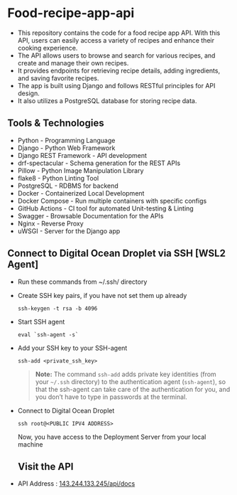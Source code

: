 # Food-recipe-app-api
* This repository contains the code for a food recipe app API. With this API, users can easily access a variety of recipes and enhance their cooking experience.
* The API allows users to browse and search for various recipes, and create and manage their own recipes.
* It provides endpoints for retrieving recipe details, adding ingredients, and saving favorite recipes.
* The app is built using Django and follows RESTful principles for API design.
* It also utilizes a PostgreSQL database for storing recipe data.


## Tools & Technologies
* Python - Programming Language
* Django - Python Web Framework
* Django REST Framework - API development
* drf-spectacular - Schema generation for the REST APIs
* Pillow - Python Image Manipulation Library
* flake8 - Python Linting Tool
* PostgreSQL - RDBMS for backend
* Docker - Containerized Local Development
* Docker Compose - Run multiple containers with specific configs
* GitHub Actions - CI tool for automated Unit-testing & Linting
* Swagger - Browsable Documentation for the APIs
* Nginx - Reverse Proxy
* uWSGI - Server for the Django app


## Connect to Digital Ocean Droplet via SSH [WSL2 Agent]
* Run these commands from ~/.ssh/ directory

* Create SSH key pairs, if you have not set them up already

    ``` ssh-keygen -t rsa -b 4096 ```

* Start SSH agent

    ```eval `ssh-agent -s` ```

* Add your SSH key to your SSH-agent

    ``` ssh-add <private_ssh_key> ```

    > **Note:** The command `ssh-add` adds private key identities (from your `~/.ssh` directory) to the authentication agent (`ssh-agent`), so that the ssh-agent can take care of the authentication for you, and you don’t have to type in passwords at the terminal.

* Connect to Digital Ocean Droplet

    ``` ssh root@<PUBLIC IPV4 ADDRESS> ```

  Now, you have access to the Deployment Server from your local machine

  ## Visit the API
* API Address :  [143.244.133.245/api/docs](http://143.244.133.245/api/docs)

